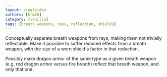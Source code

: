 ```yaml
---
layout: singleidea
authors: [krm26]
category: [vanilla]
tags: [breath weapons, rays, reflection, shields]
---
```

Conceptually separate breath weapons from rays, making them not trivially
reflectable. Make it possible to suffer reduced effects from a breath weapon,
with the size of a worn shield a factor in that reduction.

Possibly make dragon armor of the same type as a given breath weapon (e.g. red
dragon armor versus fire breath) reflect that breath weapon, and only that one.

